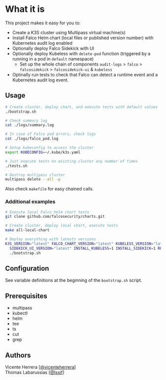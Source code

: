 # What it is

This project makes it easy for you to:
* Create a K3S cluster using Multipass virtual machine(s)
* Install Falco Helm chart (local files or published version number) with Kubernetes audit log enabled
* Optionally deploy Falco Sidekick with UI
* Optionally deploy Kubeless with `delete-pod` function (triggered by a running in a pod in `default` namespace)
  * Set up the whole chain of components `audit-logs` > `falco` > `falcosidekick` > `falcosidekick-ui` & `kubeless`
* Optinally run tests to check that Falco can detect a runtime event and a Kubernetes audit log event.

## Usage

```bash
# Create cluster, deploy chart, and execute tests with default values
./bootstrap.sh

# Check summary log
cat ./logs/summary.log

# In case of Falco pod errors, check logs
cat ./logs/falco_pod.log

# Setup kubeconfig to access the cluster 
export KUBECONFIG=~/.kube/k3s.yaml

# Just execute tests on existing cluster any number of times
./tests.sh

# Destroy multipass cluster
multipass delete --all -p
```

Also check `makefile` for easy chained calls.

### Additional examples

```bash
# Execute local Falco helm chart tests
git clone github.com/falcosecurity/charts.git

# Create cluster, deploy local chart, execute tests
make all-local-chart
```

```bash
# Deploy everything with latests versions
K3S_VERSION="latest" FALCO_CHART_VERSION="latest" KUBELESS_VERSION="latest" \
  SIDEKICK_UI_VERSION="latest" INSTALL_KUBELESS=1 INSTALL_SIDEKICK=1 RUN_TESTS=1 \
  ./bootstrap.sh
```

## Configuration

See variable definitions at the beginning of the `bootstrap.sh` script.

## Prerequisites

* multipass
* kubectl
* helm
* tee
* ts
* cut
* grep

## Authors

Vicente Herrera [[@vicenteherrera](https://github.com/)]  
Thomas Labarussias [[@Issif](https://github.com/Issif)]
